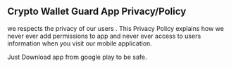 ## Crypto Wallet Guard App Privacy/Policy


we respects the privacy of our users . This Privacy Policy explains how we never ever add permissions to app and never ever access to users information when you visit our mobile application.

Just Download app from google play to be safe.
